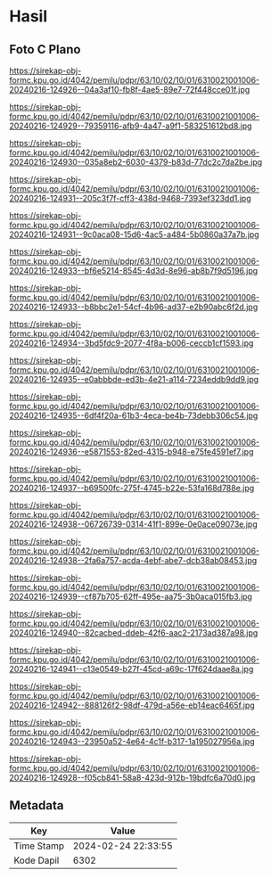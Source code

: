 # Hasil

## Foto C Plano

https://sirekap-obj-formc.kpu.go.id/4042/pemilu/pdpr/63/10/02/10/01/6310021001006-20240216-124926--04a3af10-fb8f-4ae5-89e7-72f448cce01f.jpg

https://sirekap-obj-formc.kpu.go.id/4042/pemilu/pdpr/63/10/02/10/01/6310021001006-20240216-124929--79359116-afb9-4a47-a9f1-583251612bd8.jpg

https://sirekap-obj-formc.kpu.go.id/4042/pemilu/pdpr/63/10/02/10/01/6310021001006-20240216-124930--035a8eb2-6030-4379-b83d-77dc2c7da2be.jpg

https://sirekap-obj-formc.kpu.go.id/4042/pemilu/pdpr/63/10/02/10/01/6310021001006-20240216-124931--205c3f7f-cff3-438d-9468-7393ef323dd1.jpg

https://sirekap-obj-formc.kpu.go.id/4042/pemilu/pdpr/63/10/02/10/01/6310021001006-20240216-124931--9c0aca08-15d6-4ac5-a484-5b0860a37a7b.jpg

https://sirekap-obj-formc.kpu.go.id/4042/pemilu/pdpr/63/10/02/10/01/6310021001006-20240216-124933--bf6e5214-8545-4d3d-8e96-ab8b7f9d5196.jpg

https://sirekap-obj-formc.kpu.go.id/4042/pemilu/pdpr/63/10/02/10/01/6310021001006-20240216-124933--b8bbc2e1-54cf-4b96-ad37-e2b90abc6f2d.jpg

https://sirekap-obj-formc.kpu.go.id/4042/pemilu/pdpr/63/10/02/10/01/6310021001006-20240216-124934--3bd5fdc9-2077-4f8a-b006-ceccb1cf1593.jpg

https://sirekap-obj-formc.kpu.go.id/4042/pemilu/pdpr/63/10/02/10/01/6310021001006-20240216-124935--e0abbbde-ed3b-4e21-a114-7234eddb9dd9.jpg

https://sirekap-obj-formc.kpu.go.id/4042/pemilu/pdpr/63/10/02/10/01/6310021001006-20240216-124935--6df4f20a-61b3-4eca-be4b-73debb306c54.jpg

https://sirekap-obj-formc.kpu.go.id/4042/pemilu/pdpr/63/10/02/10/01/6310021001006-20240216-124936--e5871553-82ed-4315-b948-e75fe4591ef7.jpg

https://sirekap-obj-formc.kpu.go.id/4042/pemilu/pdpr/63/10/02/10/01/6310021001006-20240216-124937--b69500fc-275f-4745-b22e-53fa168d788e.jpg

https://sirekap-obj-formc.kpu.go.id/4042/pemilu/pdpr/63/10/02/10/01/6310021001006-20240216-124938--06726739-0314-41f1-899e-0e0ace09073e.jpg

https://sirekap-obj-formc.kpu.go.id/4042/pemilu/pdpr/63/10/02/10/01/6310021001006-20240216-124938--2fa6a757-acda-4ebf-abe7-dcb38ab08453.jpg

https://sirekap-obj-formc.kpu.go.id/4042/pemilu/pdpr/63/10/02/10/01/6310021001006-20240216-124939--cf87b705-62ff-495e-aa75-3b0aca015fb3.jpg

https://sirekap-obj-formc.kpu.go.id/4042/pemilu/pdpr/63/10/02/10/01/6310021001006-20240216-124940--82cacbed-ddeb-42f6-aac2-2173ad387a98.jpg

https://sirekap-obj-formc.kpu.go.id/4042/pemilu/pdpr/63/10/02/10/01/6310021001006-20240216-124941--c13e0549-b27f-45cd-a69c-17f624daae8a.jpg

https://sirekap-obj-formc.kpu.go.id/4042/pemilu/pdpr/63/10/02/10/01/6310021001006-20240216-124942--888126f2-98df-479d-a56e-eb14eac6465f.jpg

https://sirekap-obj-formc.kpu.go.id/4042/pemilu/pdpr/63/10/02/10/01/6310021001006-20240216-124943--23950a52-4e64-4c1f-b317-1a195027956a.jpg

https://sirekap-obj-formc.kpu.go.id/4042/pemilu/pdpr/63/10/02/10/01/6310021001006-20240216-124928--f05cb841-58a8-423d-912b-19bdfc6a70d0.jpg


## Metadata

| Key        | Value               |
| ---------- | ------------------- |
| Time Stamp | 2024-02-24 22:33:55 |
| Kode Dapil | 6302                |



